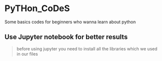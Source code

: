 # PyTHon_CoDeS
Some basics codes for beginners who wanna learn about python 
## Use Jupyter notebook for better results
> before using jupyter you need to install all the libraries which we used in our files
